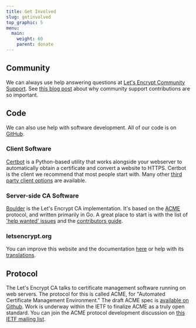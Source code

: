```yaml
---
title: Get Involved
slug: getinvolved
top_graphic: 5
menu:
  main:
    weight: 60
    parent: donate
---
```


## Community

We can always use help answering questions at [Let's Encrypt Community Support](https://community.letsencrypt.org/). See [this blog post](/2015/08/13/lets-encrypt-community-support.html) about why community support contributions are so important.

## Code

We can also use help with software development. All of our code is on [GitHub](https://github.com/letsencrypt/).

### Client Software

[Certbot](https://github.com/certbot/certbot) is a Python-based utility that works alongside your webserver to automatically obtain a certificate and convert a website to HTTPS. Certbot is the client we recommend that most people start with. Many other [third party client options](/docs/client-options/) are available.

### Server-side CA Software

[Boulder](https://github.com/letsencrypt/boulder) is the Let's Encrypt CA implementation. It's based on the [ACME](https://github.com/ietf-wg-acme/acme) protocol, and written primarily in Go. A great place to start is with the list of ['help wanted' issues](https://github.com/letsencrypt/boulder/issues?q=is%3Aopen+is%3Aissue+label%3Astatus%2Fhelp-wanted) and the [contributors guide](https://github.com/letsencrypt/boulder/blob/master/CONTRIBUTING.md).

### letsencrypt.org

You can improve this website and the documentation [here](https://github.com/letsencrypt/website) or help with its [translations](https://github.com/letsencrypt/website/blob/master/TRANSLATION.md).

## Protocol

The Let's Encrypt CA talks to certificate management software running on web servers.  The protocol for this is called ACME, for "Automated Certificate Management Environment." The draft ACME spec is [available on Github](https://github.com/ietf-wg-acme/acme). Work is underway within the IETF to finalize ACME as a truly open standard. You can join the ACME protocol development discussion on [this IETF mailing list](https://www.ietf.org/mailman/listinfo/acme).
